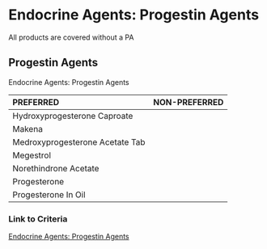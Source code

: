 # Endocrine Agents: Progestin Agents

All products are covered without a PA

## Progestin Agents

Endocrine Agents: Progestin Agents

| PREFERRED | NON-PREFERRED |
| :--- | ---: |
| Hydroxyprogesterone Caproate    | |
| Makena                          | |
| Medroxyprogesterone Acetate Tab | |
| Megestrol                       | |
| Norethindrone Acetate           | |
| Progesterone                    | |
| Progesterone In Oil             | |

### Link to Criteria

[Endocrine Agents: Progestin Agents](https://pharmacy.medicaid.ohio.gov/sites/default/files/20220415_UPDL_Criteria_FINAL_.pdf#page=52)
